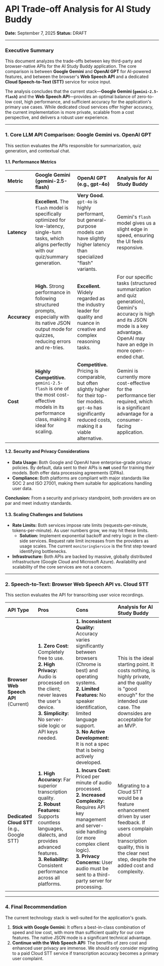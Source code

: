 # API Trade-off Analysis for AI Study Buddy

**Date:** September 7, 2025
**Status:** DRAFT

---

### Executive Summary

This document analyzes the trade-offs between key third-party and browser-native APIs for the AI Study Buddy application. The core comparison is between **Google Gemini** and **OpenAI GPT** for AI-powered features, and between the browser's **Web Speech API** and a dedicated **Cloud Speech-to-Text (STT)** service for voice input.

The analysis concludes that the current stack—**Google Gemini (`gemini-2.5-flash`)** and the **Web Speech API**—provides an optimal balance of zero-to-low cost, high performance, and sufficient accuracy for the application's primary use cases. While dedicated cloud services offer higher accuracy, the current implementation is more private, scalable from a cost perspective, and delivers a robust user experience.

---

### 1. Core LLM API Comparison: Google Gemini vs. OpenAI GPT

This section evaluates the APIs responsible for summarization, quiz generation, and contextual chat.

#### 1.1. Performance Metrics

| Metric    | Google Gemini (gemini-2.5-flash)                               | OpenAI GPT (e.g., gpt-4o)                                      | Analysis for AI Study Buddy                                                                                             |
| :-------- | :------------------------------------------------------------- | :------------------------------------------------------------- | :---------------------------------------------------------------------------------------------------------------------- |
| **Latency**   | **Excellent.** The `flash` model is specifically optimized for low-latency, single-turn tasks, which aligns perfectly with our quiz/summary generation. | **Very Good.** `gpt-4o` is highly performant, but general-purpose models can have slightly higher latency than specialized "flash" variants. | Gemini's `flash` model gives us a slight edge in speed, ensuring the UI feels responsive.                                |
| **Accuracy**  | **High.** Strong performance in following structured prompts, especially with its native JSON output mode for quizzes, reducing errors and re-tries. | **Excellent.** Widely regarded as the industry leader for quality and nuance in creative and complex reasoning tasks. | For our specific tasks (structured summarization and quiz generation), Gemini's accuracy is high and its JSON mode is a key advantage. OpenAI may have an edge in more open-ended chat. |
| **Cost**      | **Highly Competitive.** `gemini-2.5-flash` is one of the most cost-effective models in its performance class, making it ideal for scaling. | **Competitive.** Pricing is comparable, but often slightly higher for their top-tier models. `gpt-4o` has significantly reduced costs, making it a viable alternative. | Gemini is currently more cost-effective for the performance tier required, which is a significant advantage for a consumer-facing application. |

#### 1.2. Security and Privacy Considerations

-   **Data Usage:** Both Google and OpenAI have enterprise-grade privacy policies. By default, data sent to their APIs is **not** used for training their models. Both offer data processing agreements (DPAs).
-   **Compliance:** Both platforms are compliant with major standards like SOC 2 and ISO 27001, making them suitable for applications handling user data.

**Conclusion:** From a security and privacy standpoint, both providers are on par and meet industry standards.

#### 1.3. Scaling Challenges and Solutions

-   **Rate Limits:** Both services impose rate limits (requests-per-minute, tokens-per-minute). As user numbers grow, we may hit these limits.
    -   **Solution:** Implement exponential backoff and retry logic in the client-side services. Request rate limit increases from the providers as usage scales. The current `monitoringService` is the first step toward identifying bottlenecks.
-   **Infrastructure:** Both APIs are backed by massive, globally distributed infrastructure (Google Cloud and Microsoft Azure). Availability and scalability of the core services are not a concern.

---

### 2. Speech-to-Text: Browser Web Speech API vs. Cloud STT

This section evaluates the API for transcribing user voice recordings.

| API Type                      | Pros                                                                          | Cons                                                                                                | Analysis for AI Study Buddy                                                                                                                                                             |
| :---------------------------- | :---------------------------------------------------------------------------- | :-------------------------------------------------------------------------------------------------- | :-------------------------------------------------------------------------------------------------------------------------------------------------------------------------------------- |
| **Browser Web Speech API** (Current) | **1. Zero Cost:** Completely free to use.<br/>**2. High Privacy:** Audio is processed on the client; never leaves the user's device.<br/>**3. Simplicity:** No server-side logic or API keys needed. | **1. Inconsistent Quality:** Accuracy varies significantly between browsers (Chrome is best) and operating systems.<br/>**2. Limited Features:** No speaker identification, limited language support.<br/>**3. No Active Development:** It is not a spec that is being actively developed. | This is the ideal starting point. It costs nothing, is highly private, and the quality is "good enough" for the intended use case. The downsides are acceptable for an MVP.         |
| **Dedicated Cloud STT** (e.g., Google STT) | **1. High Accuracy:** Far superior transcription quality.<br/>**2. Robust Features:** Supports countless languages, dialects, and provides advanced features.<br/>**3. Reliability:** Consistent performance across all platforms. | **1. Incurs Cost:** Priced per minute of audio processed.<br/>**2. Increased Complexity:** Requires API key management and server-side handling (or more complex client logic).<br/>**3. Privacy Concerns:** User audio must be sent to a third-party server for processing. | Migrating to a Cloud STT would be a feature enhancement driven by user feedback. If users complain about transcription quality, this is the clear next step, despite the added cost and complexity. |

---

### 4. Final Recommendation

The current technology stack is well-suited for the application's goals.

1.  **Stick with Google Gemini:** It offers a best-in-class combination of speed and low cost, with more than sufficient quality for our core features. The native JSON mode is a significant technical advantage.
2.  **Continue with the Web Speech API:** The benefits of zero cost and enhanced user privacy are immense. We should only consider migrating to a paid Cloud STT service if transcription accuracy becomes a primary user complaint.